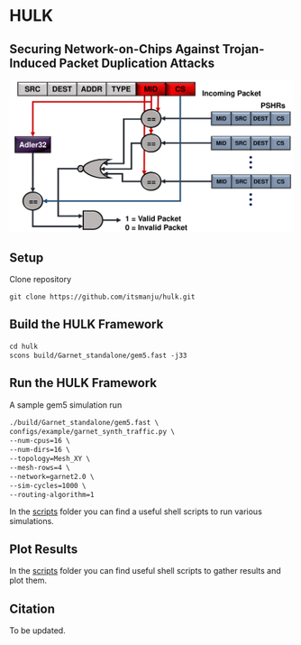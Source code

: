 # HULK

## Securing Network-on-Chips Against Trojan-Induced Packet Duplication Attacks

![Overview](hulk.png)

## Setup
Clone repository
```shell
git clone https://github.com/itsmanju/hulk.git
```
## Build the HULK Framework
```shell
cd hulk
scons build/Garnet_standalone/gem5.fast -j33
```

## Run the HULK Framework
A sample gem5 simulation run
```shell
./build/Garnet_standalone/gem5.fast \
configs/example/garnet_synth_traffic.py \
--num-cpus=16 \
--num-dirs=16 \
--topology=Mesh_XY \
--mesh-rows=4 \
--network=garnet2.0 \
--sim-cycles=1000 \
--routing-algorithm=1
```
In the [scripts](scripts) folder you can find a useful shell scripts to run various simulations.

## Plot Results

In the [scripts](scripts) folder you can find useful shell scripts to gather results and plot them.

## Citation

To be updated.
